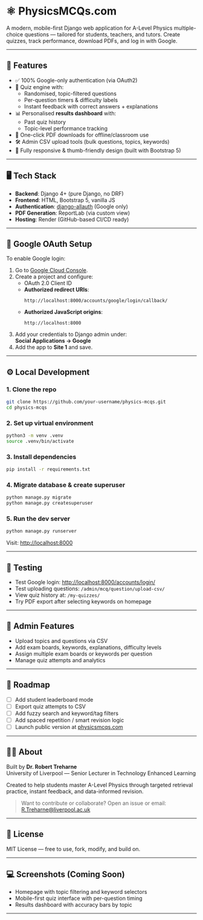 # ⚛️ PhysicsMCQs.com

A modern, mobile-first Django web application for A-Level Physics multiple-choice questions — tailored for students, teachers, and tutors. Create quizzes, track performance, download PDFs, and log in with Google.

---

## 🚀 Features

- ✅ 100% Google-only authentication (via OAuth2)
- 🧠 Quiz engine with:
  - Randomised, topic-filtered questions
  - Per-question timers & difficulty labels
  - Instant feedback with correct answers + explanations
- 📊 Personalised **results dashboard** with:
  - Past quiz history
  - Topic-level performance tracking
- 📄 One-click PDF downloads for offline/classroom use
- 🛠️ Admin CSV upload tools (bulk questions, topics, keywords)
- 📱 Fully responsive & thumb-friendly design (built with Bootstrap 5)

---

## 🖥️ Tech Stack

- **Backend**: Django 4+ (pure Django, no DRF)
- **Frontend**: HTML, Bootstrap 5, vanilla JS
- **Authentication**: [django-allauth](https://django-allauth.readthedocs.io/) (Google only)
- **PDF Generation**: ReportLab (via custom view)
- **Hosting**: Render (GitHub-based CI/CD ready)

---

## 🔐 Google OAuth Setup

To enable Google login:

1. Go to [Google Cloud Console](https://console.cloud.google.com/).
2. Create a project and configure:
   - OAuth 2.0 Client ID
   - **Authorized redirect URIs**:
     ```
     http://localhost:8000/accounts/google/login/callback/
     ```
   - **Authorized JavaScript origins**:
     ```
     http://localhost:8000
     ```
3. Add your credentials to Django admin under:  
   **Social Applications → Google**
4. Add the app to **Site 1** and save.

---

## ⚙️ Local Development

### 1. Clone the repo

```bash
git clone https://github.com/your-username/physics-mcqs.git
cd physics-mcqs
```

### 2. Set up virtual environment

```bash
python3 -m venv .venv
source .venv/bin/activate
```

### 3. Install dependencies

```bash
pip install -r requirements.txt
```

### 4. Migrate database & create superuser

```bash
python manage.py migrate
python manage.py createsuperuser
```

### 5. Run the dev server

```bash
python manage.py runserver
```

Visit: [http://localhost:8000](http://localhost:8000)

---

## 🧪 Testing

- Test Google login: [http://localhost:8000/accounts/login/](http://localhost:8000/accounts/login/)
- Test uploading questions: `/admin/mcq/question/upload-csv/`
- View quiz history at: `/my-quizzes/`
- Try PDF export after selecting keywords on homepage

---

## 📁 Admin Features

- Upload topics and questions via CSV
- Add exam boards, keywords, explanations, difficulty levels
- Assign multiple exam boards or keywords per question
- Manage quiz attempts and analytics

---

## 📌 Roadmap

- [ ] Add student leaderboard mode
- [ ] Export quiz attempts to CSV
- [ ] Add fuzzy search and keyword/tag filters
- [ ] Add spaced repetition / smart revision logic
- [ ] Launch public version at [physicsmcqs.com](http://physicsmcqs.com)

---

## 👨‍🏫 About

Built by **Dr. Robert Treharne**  
University of Liverpool — Senior Lecturer in Technology Enhanced Learning

Created to help students master A-Level Physics through targeted retrieval practice, instant feedback, and data-informed revision.

> Want to contribute or collaborate? Open an issue or email: R.Treharne@liverpool.ac.uk

---

## 📜 License

MIT License — free to use, fork, modify, and build on.

---

## 💻 Screenshots (Coming Soon)

- Homepage with topic filtering and keyword selectors
- Mobile-first quiz interface with per-question timing
- Results dashboard with accuracy bars by topic

---